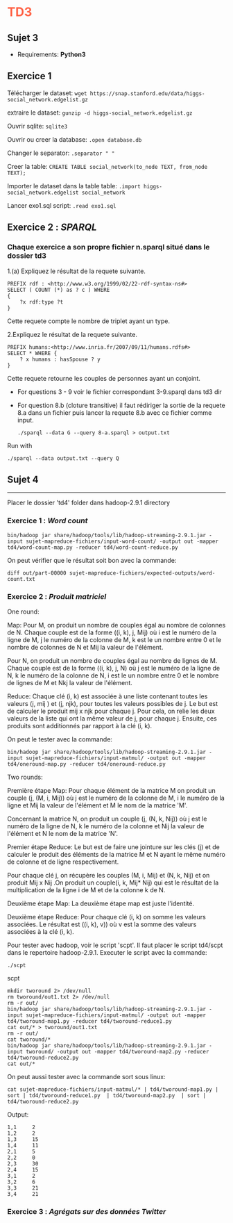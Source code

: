 
# <span style="color:#FF6347">TD3</span>

## Sujet 3

- Requirements: **Python3**

## Exercice 1

Télécharger le dataset:
```wget https://snap.stanford.edu/data/higgs-social_network.edgelist.gz```

extraire le dataset:
```gunzip -d higgs-social_network.edgelist.gz```

Ouvrir sqlite:
```sqlite3```

Ouvrir ou creer la database:
```.open database.db```

Changer le separator:
```.separator " "```

Creer la table:
```CREATE TABLE social_network(to_node TEXT, from_node TEXT);```

Importer le dataset dans la table table:
```.import higgs-social_network.edgelist social_network```

Lancer exo1.sql script:
```.read exo1.sql```

## Exercice 2 : *SPARQL*

### Chaque exercice a son propre fichier n.sparql situé dans le dossier td3

1.(a) Expliquez le résultat de la requete suivante.

    PREFIX rdf : <http://www.w3.org/1999/02/22-rdf-syntax-ns#>  
    SELECT ( COUNT (*) as ? c ) WHERE  
    {  
        ?x rdf:type ?t  
    }  

Cette requete compte le nombre de triplet ayant un type.

2.Expliquez le résultat de la requete suivante.

    PREFIX humans:<http://www.inria.fr/2007/09/11/humans.rdfs#>  
    SELECT * WHERE {  
        ? x humans : hasSpouse ? y  
    }  

Cette requete retourne les couples de personnes ayant un conjoint.

- For questions 3 - 9 voir le fichier correspondant 3-9.sparql dans td3 dir

- For question 8.b (cloture transitive) il faut rédiriger la sortie de la requete 8.a dans un fichier puis lancer la requete 8.b avec ce fichier comme input.

    ```./sparql --data G --query 8-a.sparql > output.txt```

Run with

    ./sparql --data output.txt --query Q

## Sujet 4

---
Placer le dossier 'td4' folder dans hadoop-2.9.1 directory

### Exercice 1 : *Word count*

    bin/hadoop jar share/hadoop/tools/lib/hadoop-streaming-2.9.1.jar -input sujet-mapreduce-fichiers/input-word-count/ -output out -mapper td4/word-count-map.py -reducer td4/word-count-reduce.py

On peut vérifier que le résultat soit bon avec la commande:

    diff out/part-00000 sujet-mapreduce-fichiers/expected-outputs/word-count.txt

### Exercice 2 : *Produit matriciel*

One round:

Map:
Pour M, on produit un nombre de couples égal au nombre de colonnes de N. Chaque couple est de la forme ((i, k), j, Mij) où i est le numéro de la ligne de M, j le numéro de la colonne de M, k est le un nombre entre 0 et le nombre de colonnes de N et Mij la valeur de l'élément.

Pour N, on produit un nombre de couples égal au nombre de lignes de M. Chaque couple est de la forme ((i, k), j, N) où j est le numéro de la ligne de N, k le numéro de la colonne de N, i est le un nombre entre 0 et le nombre de lignes de M et Nkj la valeur de l'élément.

Reduce:
Chaque clé (i, k) est associée à une liste contenant toutes les valeurs (j, mij ) et (j, njk), pour toutes les valeurs possibles de j. Le but est de calculer le produit mij x njk pour chaque j. Pour cela, on
relie les deux valeurs de la liste qui ont la même valeur de j, pour chaque j. Ensuite, ces produits sont additionnés par rapport à la clé (i, k).

On peut le tester avec la commande:
  
    bin/hadoop jar share/hadoop/tools/lib/hadoop-streaming-2.9.1.jar -input sujet-mapreduce-fichiers/input-matmul/ -output out -mapper td4/oneround-map.py -reducer td4/oneround-reduce.py

Two rounds:

Première étape Map:
Pour chaque élément de la matrice M on produit un couple (j, (M, i, Mij)) où j est le numéro de la colonne de M, i le numéro de la ligne et Mij la valeur de l'élément et M le nom de la matrice 'M'.

Concernant la matrice N, on produit un couple (j, (N, k, Nij)) où j est le numéro de la ligne de N, k le numéro de la colonne et Nij la valeur de l'élément et N le nom de la matrice 'N'.

Premier étape Reduce:
Le but est de faire une jointure sur les clés (j) et de calculer le produit des éléments de la matrice M et N ayant le même numéro de colonne et de ligne respectivement.

Pour chaque clé j, on récupère les couples (M, i, Mij) et (N, k, Nij) et on produit Mij x Nij .On produit un couple(i, k, Mij* Nij) qui est le résultat de la multiplication de la ligne i de M et de la colonne k de N.

Deuxième étape Map:
La deuxième étape map est juste l'identité.

Deuxième étape Reduce:
Pour chaque clé (i, k) on somme les valeurs associées. Le résultat est ((i, k), v)) où v est la somme des valeurs associées à la clé (i, k).

Pour tester avec hadoop, voir le script 'scpt'. Il faut placer le script td4/scpt dans le repertoire hadoop-2.9.1. Executer le script avec la commande:

    ./scpt 
scpt

    mkdir tworound 2> /dev/null  
    rm tworound/out1.txt 2> /dev/null  
    rm -r out/  
    bin/hadoop jar share/hadoop/tools/lib/hadoop-streaming-2.9.1.jar -input sujet-mapreduce-fichiers/input-matmul/ -output out -mapper td4/tworound-map1.py -reducer td4/tworound-reduce1.py  
    cat out/* > tworound/out1.txt  
    rm -r out/  
    cat tworound/*  
    bin/hadoop jar share/hadoop/tools/lib/hadoop-streaming-2.9.1.jar -input tworound/ -output out -mapper td4/tworound-map2.py -reducer td4/tworound-reduce2.py  
    cat out/*

On peut aussi tester avec la commande sort sous linux:

    cat sujet-mapreduce-fichiers/input-matmul/* | td4/tworound-map1.py | sort | td4/tworound-reduce1.py  | td4/tworound-map2.py  | sort | td4/tworound-reduce2.py

Output:

    1,1     2
    1,2     2
    1,3     15
    1,4     11
    2,1     5
    2,2     0
    2,3     30
    2,4     15
    3,1     2
    3,2     6
    3,3     21
    3,4     21

### Exercice 3 : *Agrégats sur des données Twitter*
